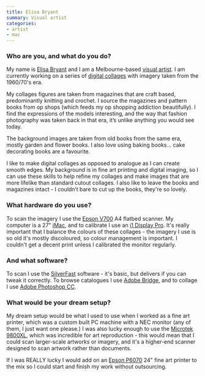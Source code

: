 ```yaml
---
title: Elisa Bryant
summary: Visual artist
categories:
- artist
- mac 
---
```


### Who are you, and what do you do?

My name is [Elisa Bryant](https://www.instagram.com/elisabryantart/ "Elisa's Instagram account.") and I am a Melbourne-based [visual artist](https://www.etsy.com/au/shop/ElisaBryantCollage "Elisa's Etsy store."). I am currently working on a series of [digital collages](http://elisabryant.com/Collage "Elisa's collages.") with imagery taken from the 1960/70's era.

My collages figures are taken from magazines that are craft based, predominantly knitting and crochet. I source the magazines and pattern books from op shops (which feeds my op shopping addiction beautifully). I find the expressions of the models interesting, and the way that fashion photography was taken back in that era, it’s unlike anything you would see today. 

The background images are taken from old books from the same era, mostly garden and flower books. I also love using baking books... cake decorating books are a favourite.

I like to make digital collages as opposed to analogue as I can create smooth edges. My background is in fine art printing and digital imaging, so I can use these skills to help refine my collages and make images that are more lifelike than standard cutout collages. I also like to leave the books and magazines intact - I couldn’t bare to cut up the books, they're so lovely. 

### What hardware do you use?

To scan the imagery I use the [Epson V700][perfection-v700] A4 flatbed scanner. My computer is a 27" [iMac][], and to calibrate I use an [i1 Display Pro][i1display-pro]. It's really important that I balance the colours of these collages - the imagery I use is so old it's mostly discoloured, so colour management is important. I couldn't get a decent print unless I calibrated the monitor regularly.

### And what software?

To scan I use the [SilverFast][] software - it's basic, but delivers if you can tweak it correctly. To browse catalogues I use [Adobe Bridge][bridge], and to collage I use [Adobe Photoshop CC][photoshop].

### What would be your dream setup?

My dream setup would be what I used to use when I worked as a fine art printer, which was a custom built PC machine with a NEC monitor (any of them, I just want one please.) I was also lucky enough to use the [Microtek 9800XL][scanmaker-9800xl-plus], which was incredible for art reproduction - this would mean that I could scan larger-scale artworks or imagery, and it's a higher-end scanner designed to scan artwork rather than documents. 

If I was REALLY lucky I would add on an [Epson P6070][surecolor-p6070] 24" fine art printer to the mix so I could start and finish my work without outsourcing.

[bridge]: https://creative.adobe.com/products/bridge "A shared media manager for Adobe CS products."
[i1display-pro]: https://www.xrite.com/categories/calibration-profiling/i1display-pro "A colour calibration device."
[imac]: https://www.apple.com/imac/ "An all-in-one computer."
[perfection-v700]: https://www.amazon.com/Epson-B11B178011-Perfection-Photo-Scanner/dp/B000EZY19W "A photo scanner."
[photoshop]: https://www.adobe.com/products/photoshop.html "A bitmap image editor."
[scanmaker-9800xl-plus]: http://www.microtek.com/products.php?KindID=3&ID=40 "An A3 graphic scanner."
[silverfast]: https://www.silverfast.com/scanner-software/en.html "Scanning software."
[surecolor-p6070]: https://www.epson.com.au/Prographics/products/largeformat/DisplayMain.asp?id=SC-P6070 "A high-end 24 inch printer."
